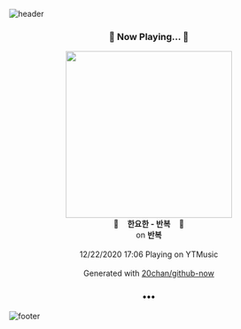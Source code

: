 ![header](https://capsule-render.vercel.app/api?type=wave&height=170&section=header&text=Hi.%20I'm%20SHIFT&fontColor=090707&fontAlignX=45&fontAlignY=65&fontSize=100)

<h3 align="center">🎵 Now Playing... 🎵</h3>
<p align="center">
  <a href="https://music.youtube.com/channel/UCUSEX4zhRyAOYF1yYzf2klw">
    <img width="300" src="https://lh3.googleusercontent.com/9K3ify-ajj-GxBVKVLAgBmHijgpX9BdRpfhZW90Zkx25RTzsveX6oLtSmEv9RrCOvNKKjW6Wla7RrdoP">
  </a>
  <br>
  🎵&nbsp&nbsp&nbsp <b>한요한 - 반복</b> &nbsp&nbsp&nbsp🎵
  <br>
  on <b>반복</b>
  
  <br />
  <br />
  12/22/2020 17:06 Playing on YTMusic
  <br />
  <br />
  Generated with <a href="https://github.com/20chan/github-now">20chan/github-now</a>
</p>

<h3 align="center">•••</h3>

![footer](https://capsule-render.vercel.app/api?type=wave&height=150&section=footer)
